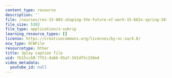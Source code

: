 ```yaml
---
content_type: resource
description: ''
file: /courses/res-15-003-shaping-the-future-of-work-15-662x-spring-2016/fb15cc687f51da6695a7591df5c150ed_xApFTcsFPcQ.srt
file_size: 5392
file_type: application/x-subrip
learning_resource_types: []
license: https://creativecommons.org/licenses/by-nc-sa/4.0/
ocw_type: OCWFile
resourcetype: Other
title: 3play caption file
uid: fb15cc68-7f51-da66-95a7-591df5c150ed
video_metadata:
  youtube_id: null
---
```

